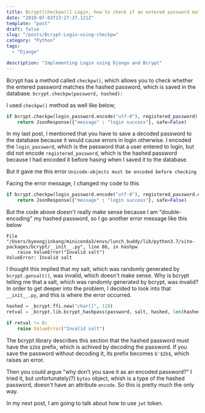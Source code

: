 ```yaml
---
title: Bcrypt[checkpw()] Login, how to check if an entered password matches the hashed password saved in the database
date: "2019-07-03T13:27:37.121Z"
template: "post"
draft: false
slug: "/posts/Bcrypt-Login-using-checkpw"
category: "Python"
tags:
  - "Django"

description: "Implementing Login using Django and Bcrypt"
---
```


Bcrypt has a method called `checkpw()`, which allows you to check whether the entered password matches the hashed password, which is saved in the database.
`bcrypt.checkpw(password, hashed):`

I used `checkpw()` method as well like below;

```python
if bcrypt.checkpw(login_password.encode("utf-8"), registered_password):
    return JsonResponse({"message" : "login success"}, safe=False)
```

In my last post, I mentioned that you have to save a decoded password to the database because it would cause errors in login otherwise. I encoded the `login_password`, which is the password that a user entered to login, but did not encode `registered_password`, which is the hashed password because I had encoded it before hasing when I saved it to the database.

But it gave me this error
`Unicode-objects must be encoded before checking`

Facing the error message, I changed my code to this

```python
if bcrypt.checkpw(login_password.encode("utf-8"), registered_password.encode("utf-8")):
    return JsonResponse({"message" : "login success"}, safe=False)
```

But the code above doesn't really make sense because I am "double-encoding" my hashed password, so I go another error message like this below

```
File "/Users/byeongjinkang/miniconda3/envs/lunch_buddy/lib/python3.7/site-packages/bcrypt/__init__.py", line 86, in hashpw
    raise ValueError("Invalid salt")
ValueError: Invalid salt
```

I thought this implied that my salt, which was randomly generated by `bcrypt.gensalt()`, was invalid, which doesn't make sense. Why is bcrypt telling me that a salt, which was randomly generated by bcrypt, was invalid? In order to get deeper into the problem, I decided to look into that `__init__.py`, and this is where the error occurred.

```python
hashed = _bcrypt.ffi.new("char[]", 128)
retval = _bcrypt.lib.bcrypt_hashpass(password, salt, hashed, len(hashed))

if retval != 0:
    raise ValueError("Invalid salt")
```

The bcrypt library describes this section that the hashed password must have the `$2b$` prefix, which is achived by decoding the password. If you save the password without decoding it, its prefix becomes `b'$2b$`, which raises an error.

Then you could argue "why don't you save it as an encoded password?" I tried it, but unfortunately(?) `bytes` object, whish is a type of the hashed password, doesn't have an attribute `encode`. So this is pretty much the only way.

In my next post, I am going to talk about how to use `jwt` token.
